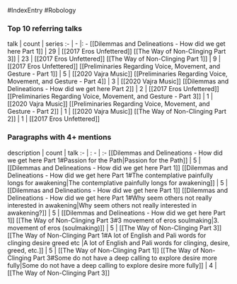 #IndexEntry #Robology

### Top 10 referring talks
talk | count | series
:- | - |: -
[[Dilemmas and Delineations - How did we get here Part 1]] | 29 | [[2017 Eros Unfettered]]
[[The Way of Non-Clinging Part 3]] | 23 | [[2017 Eros Unfettered]]
[[The Way of Non-Clinging Part 1]] | 9 | [[2017 Eros Unfettered]]
[[Preliminaries Regarding Voice, Movement, and Gesture - Part 1]] | 5 | [[2020 Vajra Music]]
[[Preliminaries Regarding Voice, Movement, and Gesture - Part 4]] | 3 | [[2020 Vajra Music]]
[[Dilemmas and Delineations - How did we get here Part 2]] | 2 | [[2017 Eros Unfettered]]
[[Preliminaries Regarding Voice, Movement, and Gesture - Part 3]] | 1 | [[2020 Vajra Music]]
[[Preliminaries Regarding Voice, Movement, and Gesture - Part 2]] | 1 | [[2020 Vajra Music]]
[[The Way of Non-Clinging Part 2]] | 1 | [[2017 Eros Unfettered]]

### Paragraphs with 4+ mentions
description | count | talk
:- | : - | :-
[[Dilemmas and Delineations - How did we get here Part 1#Passion for the Path\|Passion for the Path]] | 5 | [[Dilemmas and Delineations - How did we get here Part 1]]
[[Dilemmas and Delineations - How did we get here Part 1#The contemplative painfully longs for awakening\|The contemplative painfully longs for awakening]] | 5 | [[Dilemmas and Delineations - How did we get here Part 1]]
[[Dilemmas and Delineations - How did we get here Part 1#Why seem others not really interested in awakening\|Why seem others not really interested in awakening?]] | 5 | [[Dilemmas and Delineations - How did we get here Part 1]]
[[The Way of Non-Clinging Part 3#3 movement of eros soulmaking\|3. movement of eros (soulmaking)]] | 5 | [[The Way of Non-Clinging Part 3]]
[[The Way of Non-Clinging Part 1#A lot of English and Pali words for clinging desire greed etc \|A lot of English and Pali words for clinging, desire, greed, etc.]] | 5 | [[The Way of Non-Clinging Part 1]]
[[The Way of Non-Clinging Part 3#Some do not have a deep calling to explore desire more fully\|Some do not have a deep calling to explore desire more fully]] | 4 | [[The Way of Non-Clinging Part 3]]

